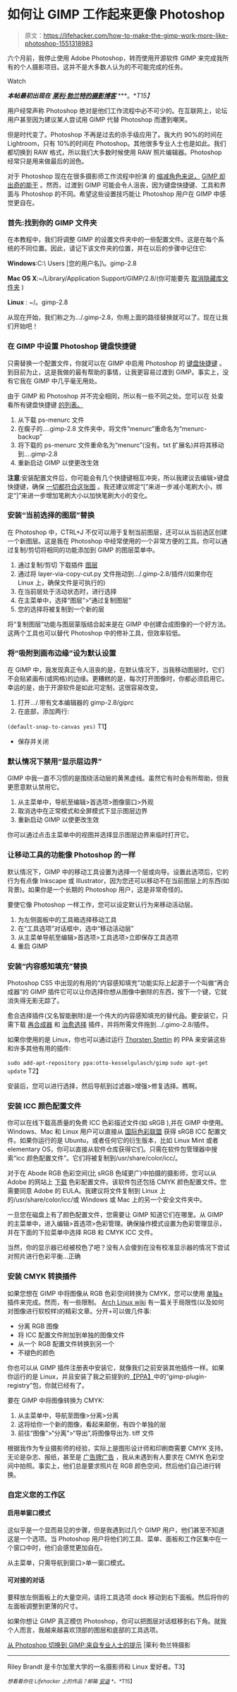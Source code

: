 # 如何让 GIMP 工作起来更像 Photoshop

> 原文：<https://lifehacker.com/how-to-make-the-gimp-work-more-like-photoshop-1551318983>

六个月前，我停止使用 Adobe Photoshop，转而使用开源软件 GIMP 来完成我所有的个人摄影项目。这并不是大多数人认为的不可能完成的任务。

Watch

***本帖最初出现在*** [***莱利·勃兰特的摄影博客***](http://www.rileybrandt.com/2014/03/09/photoshop-to-gimp/) ***。**T15】*

用户经常声称 Photoshop 绝对是他们工作流程中必不可少的。在互联网上，论坛用户甚至因为建议某人尝试用 GIMP 代替 Photoshop 而遭到嘲笑。

但是时代变了。Photoshop 不再是过去的杀手级应用了。我大约 90%的时间在 Lightroom，只有 10%的时间在 Photoshop。其他很多专业人士也是如此。我们都切换到 RAW 格式，所以我们大多数时候使用 RAW 照片编辑器。Photoshop 经常只是用来做最后的润色。

对于 Photoshop 现在在很多摄影师工作流程中扮演 的 [缩减角色来说，](https://lifehacker.com/five-best-photoshop-alternatives-1483312519) [GIMP 却出奇的能干](http://lifehacker.com/top-10-photoshop-tricks-you-can-use-without-buying-phot-5864755) 。然而，过渡到 GIMP 可能会令人沮丧，因为键盘快捷键、工具和界面与 Photoshop 的不同。希望这些设置技巧能让 Photoshop 用户在 GIMP 中感觉更自在。

### 首先:找到你的 GIMP 文件夹

在本教程中，我们将调整 GIMP 的设置文件夹中的一些配置文件。这是在每个系统的不同位置。因此，请记下该文件夹的位置，并在以后的步骤中记住它:

**Windows**:C:\ Users \[您的用户名]\。gimp-2.8

**Mac OS X**:~/Library/Application Support/GIMP/2.8/(你可能要先 [取消隐藏库文件夹](http://bit.ly/1dr59Ln) )

**Linux** : ~/。gimp-2.8

从现在开始，我们称之为.../.gimp-2.8，你用上面的路径替换就可以了。现在让我们开始吧！

### 在 GIMP 中设置 Photoshop 键盘快捷键

只需替换一个配置文件，你就可以在 GIMP 中启用 Photoshop 的 [键盘快捷键](https://lifehacker.com/learn-photoshop-and-illustrator-shortcuts-with-these-ch-1079957831) 。到目前为止，这是我做的最有帮助的事情，让我更容易过渡到 GIMP。事实上，没有它我在 GIMP 中几乎毫无用处。

由于 GIMP 和 Photoshop 并不完全相同，所以有一些不同之处。您可以在 处查看所有键盘快捷键 [的列表。](http://epierce.freeshell.org/gimp/gimp_ps.php)

1.  从下载 ps-menurc 文件
2.  在瘸子的...\.gimp-2.8 文件夹中，将文件“menurc”重命名为“menurc-backup”
3.  将下载的 ps-menurc 文件重命名为“menurc”(没有。txt 扩展名)并将其移动到...\.gimp-2.8
4.  重新启动 GIMP 以使更改生效

**注意**:安装配置文件后，你可能会有几个快捷键相互冲突，所以我建议去编辑>键盘快捷键，确保 [一切都符合这张图](http://epierce.freeshell.org/gimp/gimp_ps.php) 。我还建议绑定“[”来进一步减小笔刷大小，绑定“]”来进一步增加笔刷大小以加快笔刷大小的变化。

### 安装“当前选择的图层”替换

在 Photoshop 中，CTRL+J 不仅可以用于复制当前图层，还可以从当前选区创建一个新图层。这是我在 Photoshop 中经常使用的一个非常方便的工具。你可以通过复制/剪切将相同的功能添加到 GIMP 的图层菜单中。

1.  通过复制/剪切 下载插件 [图层](http://registry.gimp.org/node/26396)
2.  通过将 layer-via-copy-cut.py 文件拖动到.../.gimp-2.8/插件/(如果你在 Linux 上，确保文件是可执行的)
3.  在当前层处于活动状态时，进行选择
4.  在主菜单中，选择“图层”>“通过复制图层”
5.  您的选择将被复制到一个新的层

将“复制图层”功能与图层蒙版结合起来是在 GIMP 中创建合成图像的一个好方法。这两个工具也可以替代 Photoshop 中的修补工具，但效率较低。

### 将“吸附到画布边缘”设为默认设置

在 GIMP 中，我发现真正令人沮丧的是，在默认情况下，当我移动图层时，它们不会贴紧画布(或网格)的边缘。更糟糕的是，每次打开图像时，你都必须启用它。幸运的是，由于开源软件是如此可定制，这很容易改变。

1.  打开.../.带有文本编辑器的 gimp-2.8/giprc
2.  在底部，添加两行:

`(default-snap-to-canvas yes)`
T1】

*   保存并关闭

### 默认情况下禁用“显示层边界”

GIMP 中我一直不习惯的是围绕活动层的黄黑虚线。虽然它有时会有所帮助，但我更愿意默认禁用它。

1.  从主菜单中，导航至编辑>首选项>图像窗口>外观
2.  取消选中在正常模式和全屏模式下显示图层边界
3.  重新启动 GIMP 以使更改生效

你可以通过点击主菜单中的视图并选择显示图层边界来临时打开它。

### 让移动工具的功能像 Photoshop 的一样

默认情况下，GIMP 中的移动工具设置为选择一个层或向导。设置此选项后，它的行为有点像 Inkscape 或 Illustrator，因为您还可以移动不在当前图层上的东西(如背景)。如果你是一个长期的 Photoshop 用户，这是非常奇怪的。

要使它像 Photoshop 一样工作，您可以设定默认行为来移动活动层。

1.  为左侧面板中的工具箱选择移动工具
2.  在“工具选项”对话框中，选中“移动活动层”
3.  从主菜单导航至编辑>首选项>工具选项>立即保存工具选项
4.  重启 GIMP

### 安装“内容感知填充”替换

Photoshop CS5 中出现的有用的“内容感知填充”功能实际上起源于一个叫做“再合成器”的 GIMP 插件它可以让你选择你想从图像中删除的东西，按下一个键，它就消失得无影无踪了。

愈合选择插件(又名智能删除)是一个伟大的内容感知填充的替代品。要安装它，只需下载 [再合成器](http://registry.gimp.org/node/27986) 和 [治愈选择](http://registry.gimp.org/node/15118) 插件，并将所需文件拖到.../.gimo-2.8/插件。

如果你使用的是 Linux，你也可以通过运行 [Thorsten Stettin](https://plus.google.com/+ThorstenStettin) 的 PPA 来安装这些和许多其他有用的插件:

`sudo add-apt-repository ppa:otto-kesselgulasch/gimp`
`sudo apt-get update`
T2】

安装后，您可以进行选择，然后导航到过滤器>增强>修复选择。瞧啊。

### 安装 ICC 颜色配置文件

你可以在线下载高质量的免费 ICC 色彩描述文件(如 sRGB ),并在 GIMP 中使用。Windows、Mac 和 Linux 用户可以直接从 [国际色彩联盟](http://www.color.org/srgbprofiles.xalter) 获得 sRGB ICC 配置文件。如果你运行的是 Ubuntu，或者任何它的衍生版本，比如 Linux Mint 或者 elementary OS，你可以直接从软件仓库获得它们。只需在软件包管理器中搜索“icc 颜色配置文件”。它们将被复制到/usr/share/color/icc/。

对于在 Abode RGB 色彩空间(比 sRGB 色域更广)中拍摄的摄影师，您可以从 Adobe 的网站上 [下载](http://www.adobe.com/support/downloads/iccprofiles/iccprofiles_win.html) 色彩配置文件。该软件包还包括 CMYK 颜色配置文件。您需要同意 Adobe 的 EULA。我建议将文件复制到 Linux 上的/usr/share/color/icc/或 Windows 或 Mac 上的另一个安全文件夹中。

一旦您在磁盘上有了颜色配置文件，您需要让 GIMP 知道它们在哪里。从 GIMP 的主菜单中，进入编辑>首选项>色彩管理。确保操作模式设置为色彩管理显示，并在下面的下拉菜单中选择 RGB 和 CMYK ICC 文件。

当然，你的显示器已经被校色了吧？没有人会傻到在没有校准显示器的情况下尝试对照片进行色彩平衡...正确

### 安装 CMYK 转换插件

如果您想在 GIMP 中将图像从 RGB 色彩空间转换为 CMYK，您可以使用 [单独+](http://registry.gimp.org/node/471) 插件来完成。然而，有一些限制。 [Arch Linux wiki](https://wiki.archlinux.org/index.php/CMYK_support_in_The_GIMP) 有一篇关于局限性(以及如何对图像进行软校样)的精彩文章。分开+可以做几件事:

*   分离 RGB 图像
*   将 ICC 配置文件附加到单独的图像文件
*   从一个 RGB 配置文件转换到另一个
*   不褪色的颜色

你也可以从 GIMP 插件注册表中安装它，就像我们之前安装其他插件一样。如果你运行的是 Linux，并且安装了我之前提到的[【PPA】](http://www.webupd8.org/2013/06/install-gimp-286-in-ubuntu-ppa.html)中的“gimp-plugin-registry”包，你就已经有了。

要在 GIMP 中将图像转换为 CMYK:

1.  从主菜单中，导航至图像>分离>分离
2.  这将给你一个新的图像，看起来颠倒，有四个单独的层
3.  前往“图像”>“分离”>“导出”,将图像导出为. tiff 文件

根据我作为专业摄影师的经验，实际上是图形设计师和印刷商需要 CMYK 支持。无论是杂志、报纸，甚至是 [广告牌广告](http://www.rileybrandt.com/2014/03/05/billboard/) ，我从未遇到有人要求在 CMYK 色彩空间中拍照。事实上，他们总是要求照片在 RGB 颜色空间，然后他们自己进行转换。

### 自定义您的工作区

#### 启用单窗口模式

这似乎是一个显而易见的步骤，但是我遇到过几个 GIMP 用户，他们甚至不知道这是一个选项。当 Photoshop 用户将他们的工具、菜单、面板和工作区集中在一个窗口中时，他们会感觉更加自在。

从主菜单，只需导航到窗口>单一窗口模式。

#### 可对接的对话

要释放左侧面板上的大量空间，请将工具选项 dock 移动到右下面板。然后将你的左面板调整到更薄的尺寸。

如果你想让 GIMP 真正模仿 Photoshop，你可以把图层对话框移到右下角。就我个人而言，我越来越喜欢顶部的图层和底部的工具选项。

[从 Photoshop 切换到 GIMP:来自专业人士的提示](http://www.rileybrandt.com/2014/03/09/photoshop-to-gimp/) |莱利·勃兰特摄影

* * *

Riley Brandt 是卡尔加里大学的一名摄影师和 Linux 爱好者。T3】

<small>*想看看你在 Lifehacker 上的作品？邮箱*</small> [<small>*安迪*</small>](mailto:andy@lifehacker.com) <small>*。*T15】</small>